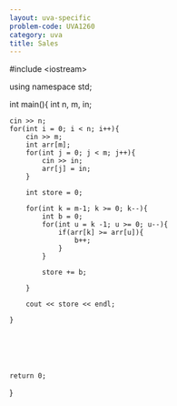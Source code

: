 ```yaml
---
layout: uva-specific
problem-code: UVA1260
category: uva
title: Sales
---
```

#include &lt;iostream&gt;

using namespace std; 

int main(){
	int n, m, in; 

	cin >> n; 
	for(int i = 0; i < n; i++){
		cin >> m;
		int arr[m];
		for(int j = 0; j < m; j++){
			cin >> in;
			arr[j] = in;
		}

		int store = 0; 

		for(int k = m-1; k >= 0; k--){
			int b = 0; 
			for(int u = k -1; u >= 0; u--){
				if(arr[k] >= arr[u]){
					b++;
				}
			}

			store += b;

		}

		cout << store << endl;

	}






	return 0;

}
